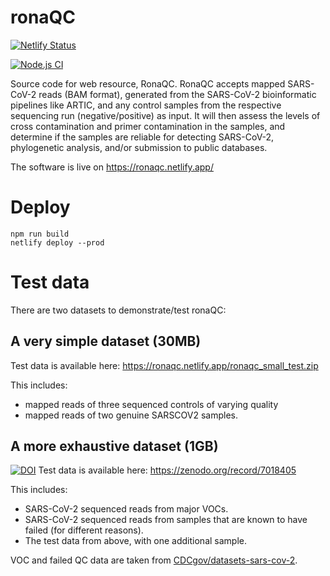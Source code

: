 # ronaQC

[![Netlify Status](https://api.netlify.com/api/v1/badges/7ee08bfe-aff7-4260-a4c0-498708e5a17b/deploy-status)](https://app.netlify.com/sites/ronaqc/deploys)

[![Node.js CI](https://github.com/happykhan/ronaQC/actions/workflows/node.js.yml/badge.svg)](https://github.com/happykhan/ronaQC/actions/workflows/node.js.yml)

Source code for web resource, RonaQC. RonaQC accepts mapped SARS-CoV-2 reads (BAM format), generated
from the SARS-CoV-2 bioinformatic pipelines like ARTIC,
and any control samples from the respective sequencing run (negative/positive) as input.
It will then assess the levels of cross contamination and primer contamination in the samples, and determine
if the samples are reliable for detecting SARS-CoV-2, phylogenetic analysis, and/or submission to public databases.

The software is live on https://ronaqc.netlify.app/

# Deploy

```
npm run build
netlify deploy --prod
```


# Test data

There are two datasets to demonstrate/test ronaQC:

## A very simple dataset (30MB)
Test data is available here: https://ronaqc.netlify.app/ronaqc_small_test.zip 

This includes:
* mapped reads of three sequenced controls of varying quality
* mapped reads of two genuine SARSCOV2 samples. 

## A more exhaustive dataset (1GB)
[![DOI](https://zenodo.org/badge/DOI/10.5281/zenodo.7018405.svg)](https://doi.org/10.5281/zenodo.7018405) Test data is available here: https://zenodo.org/record/7018405

This includes:
* SARS-CoV-2 sequenced reads from major VOCs. 
* SARS-CoV-2 sequenced reads from samples that are known to have failed (for different reasons). 
* The test data from above, with one additional sample.  

VOC and failed QC data are taken from  [CDCgov/datasets-sars-cov-2](https://github.com/CDCgov/datasets-sars-cov-2). 



 

